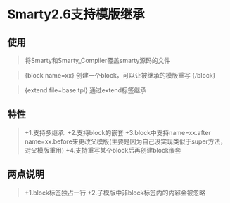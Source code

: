 Smarty2.6支持模版继承
=============
使用
-------------
>将Smarty和Smarty_Compiler覆盖smarty源码的文件

>{block name=xx}
>创建一个block，可以让被继承的模版重写
>{/block}

>{extend file=base.tpl}
>通过extend标签继承

特性
-------------
>+1.支持多继承.
>+2.支持block的嵌套
>+3.block中支持name=xx.after name=xx.before来更改父模版(主要是因为自己没实现类似于super方法，对父模版重用)
>+4.支持重写某个block后再创建block嵌套

两点说明
-------------
>+1.block标签独占一行
>+2.子模版中非block标签内的内容会被忽略
